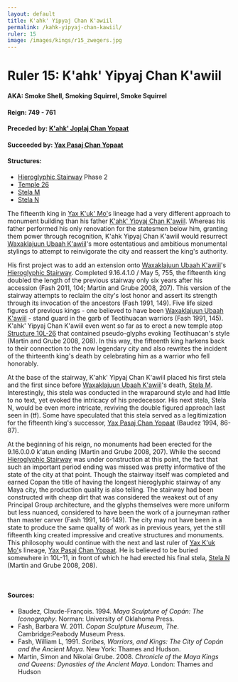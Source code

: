 ```yaml
---
layout: default
title: K'ahk' Yipyaj Chan K'awiil
permalink: /kahk-yipyaj-chan-kawiil/
ruler: 15
image: /images/kings/r15_zwegers.jpg
---
```


# Ruler 15: K'ahk' Yipyaj Chan K'awiil

#### <strong>AKA:</strong> Smoke Shell, Smoking Squirrel, Smoke Squirrel
#### <strong>Reign:</strong> 749 - 761
#### <strong>Preceded by:</strong> <a href="{{site.baseurl}}/kahk-joplaj-chan-yopaat">K'ahk' Joplaj Chan Yopaat</a>
#### <strong>Succeeded by:</strong> <a href="{{site.baseurl}}/yax-pasaj-chan-yopaat">Yax Pasaj Chan Yopaat</a>
#### <strong>Structures:</strong>
<ul>
<li><a href="{{site.baseurl}}/hieroglyphic-stairway">Hieroglyphic Stairway</a> Phase 2</li>
<li><a href="{{site.baseurl}}/structure-26">Temple 26</a></li>
<li><a href="{{site.baseurl}}/stela-m">Stela M</a></li>
<li><a href="{{site.baseurl}}/stela-n">Stela N</a></li>
</ul>

The fifteenth king in <a href="{{site.baseurl}}/yax-kuk-mo">Yax K'uk' Mo'</a>s lineage had a very different approach to monument building than his father <a href="{{site.baseurl}}/kahk-yipyaj-chan-kawiil">K'ahk' Yipyaj Chan K'awiil</a>. Whereas his father  performed his only renovation for the statesmen below him, granting them power through recognition, K'ahk Yipyaj Chan K'awiil would resurrect  <a href="{{site.baseurl}}/waxaklajuun-ubaah-kawiil">Waxaklajuun Ubaah K'awiil</a>'s more ostentatious and ambitious monumental stylings to attempt to reinvigorate the city and reassert the king's authority.

His first project was to add an extension onto <a href="{{site.baseurl}}/waxaklajuun-ubaah-kawiil">Waxaklajuun Ubaah K'awiil</a>'s <a href="{{site.baseurl}}/hieroglyphic-stairway">Hieroglyphic Stairway</a>. Completed 9.16.4.1.0 / May 5, 755, the fifteenth king doubled the length of the previous stairway only six years after his accession (Fash 2011, 104; Martin and Grube 2008, 207). This version of the stairway attempts to reclaim the city's lost honor and assert its strength through its invocation of the ancestors (Fash 1991, 149). Five life sized figures of previous kings - one believed to have been <a href="{{site.baseurl}}/waxaklajuun-ubaah-kawiil">Waxaklajuun Ubaah K'awiil</a> - stand guard in the garb of Teotihuacan warriors (Fash 1991, 145). K'ahk' Yipyaj Chan K'awiil even went so far as to erect a new temple atop <a href="{{site.baseurl}}/structure-26">Structure 10L-26</a> that contained pseudo-glyphs evoking Teotihuacan's style (Martin and Grube 2008, 208). In this way, the fifteenth king harkens back to their connection to the now legendary city and also rewrites the incident of the thirteenth king's death by celebrating him as a warrior who fell honorably.

At the base of the stairway, K'ahk' Yipyaj Chan K'awiil placed his first stela and the first since before <a href="{{site.baseurl}}/waxaklajuun-ubaah-kawiil">Waxaklajuun Ubaah K'awiil</a>'s death, <a href="{{site.baseurl}}/stela-m">Stela M</a>. Interestingly, this stela was conducted in the wraparound style and had little to no text, yet evoked the intricacy of his predecessor. His next stela, Stela N, would be even more intricate, reviving the double figured approach last seen in (tf). Some have speculated that this stela served as a legitimization for the fifteenth king's successor, <a href="{{site.baseurl}}/yax-pasaj-chan-yopaat">Yax Pasaj Chan Yopaat</a> (Baudez 1994, 86-87).

At the beginning of his reign, no monuments had been erected for the 9.16.0.0.0 k'atun ending (Martin and Grube 2008, 207). While the second <a href="{{site.baseurl}}/hieroglyphic-stairway">Hieroglyphic Stairway</a> was under construction at this point, the fact that such an important period ending was missed was pretty informative of the state of the city at that point. Though the stairway itself was completed and earned Copan the title of having the longest hieroglyphic stairway of any Maya city, the production quality is also telling. The stairway had been constructed with cheap dirt that was considered the weakest out of any Principal Group architecture, and the glyphs themselves were more uniform but less nuanced, considered to have been the work of a journeyman rather than master carver (Fash 1991, 146-149). The city may not have been in a state to produce the same quality of work as in previous years, yet the still fifteenth king created impressive and creative structures and monuments. This philosophy would continue with the next and last ruler of <a href="{{site.baseurl}}/yax-kuk-mo">Yax K'uk Mo'</a>s lineage, <a href="{{site.baseurl}}/yax-pasaj-chan-yopaat">Yax Pasaj Chan Yopaat</a>. He is believed to be buried somewhere in 10L-11, in front of which he had erected his final stela, <a href="{{site.baseurl}}/stela-n">Stela N</a> (Martin and Grube 2008, 208).

<br>

#### <strong>Sources:</strong>
<ul>
<li>Baudez, Claude-François. 1994. <cite>Maya Sculpture of Copán: The Iconography</cite>. Norman: University of Oklahoma Press.</li>
<li>Fash, Barbara W. 2011. <cite>Copan Sculpture Museum, The</cite>. Cambridge:Peabody Museum Press.</li>
<li>Fash, William L, 1991. <cite>Scribes, Warriors, and Kings: The City of Copán and the Ancient Maya</cite>. New York: Thames and Hudson.</li>
<li>Martin, Simon and Nikolai Grube. 2008. <cite>Chronicle of the Maya Kings and Queens: Dynasties of the Ancient Maya.</cite> London: Thames and Hudson</li>
</ul>
